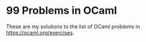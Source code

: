 # 99 Problems in OCaml

These are my solutions to the list of OCaml problems in <https://ocaml.org/exercises>.
